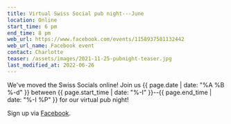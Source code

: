 ```yaml
---
title: Virtual Swiss Social pub night---June
location: Online
start_time: 6 pm
end_time: 8 pm
web_url: https://www.facebook.com/events/1158937581132442
web_url_name: Facebook event
contact: Charlotte
teaser: /assets/images/2021-11-25-pubnight-teaser.jpg
last_modified_at: 2022-06-26
---
```


We've moved the Swiss Socials online! Join us {{ page.date | date: "%A %B %-d"
}} between {{ page.start_time | date: "%-I" }}--{{ page.end_time | date: "%-I
%P" }} for our virtual pub night!

Sign up via [Facebook].

[facebook]: <{{ page.web_url }}>
